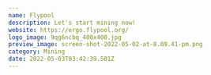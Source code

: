 ```yaml
---
name: Flypool
description: Let's start mining now!
website: https://ergo.flypool.org/
logo_image: 9qg6ncbq_400x400.jpg
preview_image: screen-shot-2022-05-02-at-8.09.41-pm.png
category: Mining
date: 2022-05-03T03:42:39.501Z
---
```

